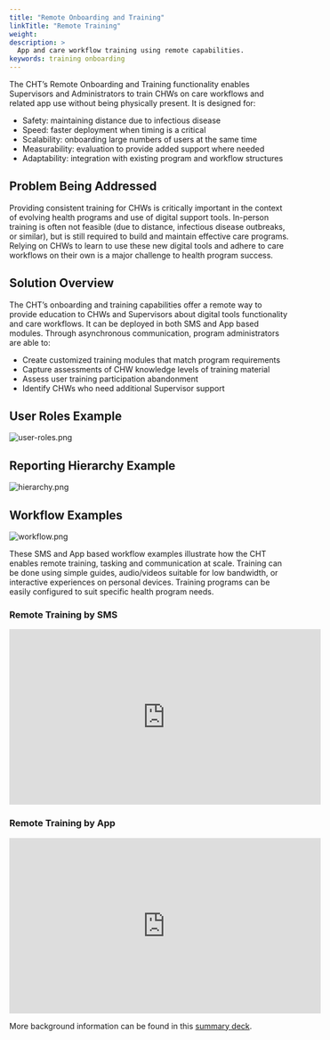 ```yaml
---
title: "Remote Onboarding and Training"
linkTitle: "Remote Training"
weight: 
description: >
  App and care workflow training using remote capabilities.
keywords: training onboarding 
---
```


The CHT’s Remote Onboarding and Training functionality enables Supervisors and Administrators to train CHWs on care workflows and related app use without being physically present. It is designed for:

* Safety: maintaining distance due to infectious disease
* Speed: faster deployment when timing is a critical
* Scalability: onboarding large numbers of users at the same time
* Measurability: evaluation to provide added support where needed
* Adaptability: integration with existing program and workflow structures

## Problem Being Addressed

Providing consistent training for CHWs is critically important in the context of evolving health programs and use of digital support tools. In-person training is often not feasible (due to distance, infectious disease outbreaks, or similar), but is still required to build and maintain effective care programs. Relying on CHWs to learn to use these new digital tools and adhere to care workflows on their own is a major challenge to health program success.

## Solution Overview

The CHT’s onboarding and training capabilities offer a remote way to provide education to CHWs and Supervisors about digital tools functionality and care workflows. It can be deployed in both SMS and App based modules. Through asynchronous communication, program administrators are able to:

* Create customized training modules that match program requirements
* Capture assessments of CHW knowledge levels of training material
* Assess user training participation abandonment
* Identify CHWs who need additional Supervisor support

## User Roles Example

![user-roles.png](user-roles.png) 

## Reporting Hierarchy Example

![hierarchy.png](hierarchy.png)

## Workflow Examples

![workflow.png](workflow1.png)

These SMS and App based workflow examples illustrate how the CHT enables remote training, tasking and communication at scale. Training can be done using simple guides, audio/videos suitable for low bandwidth, or interactive experiences on personal devices. Training programs can be easily configured to suit specific health program needs.

### Remote Training by SMS

<iframe width="560" height="315" src="https://www.youtube.com/embed/-24pWKckXMk" frameborder="0" allow="accelerometer; autoplay; encrypted-media; gyroscope; picture-in-picture" allowfullscreen></iframe>


### Remote Training by App

<iframe width="560" height="315" src="https://www.youtube.com/embed/pFEFIY_SA7M" frameborder="0" allow="accelerometer; autoplay; encrypted-media; gyroscope; picture-in-picture" allowfullscreen></iframe>


More background information can be found in this [summary deck](https://docs.google.com/presentation/d/13bFoyU2vhwPiOUiVWzUJ2urtAyR6_XKTxp0XASCLVko).

